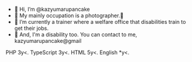 - 👋 Hi, I’m @kazyumarupancake
- 👀 My mainly occupation is a photographer.📸
- 🌱 I’m currently a trainer where a welfare office that disabilities train to get their jobs.
- 💞️ And, I'm a disability too.
You can contact to me, kazyumarupancake@gmail

<!---
kazyumarupancake/kazyumarupancake is a ✨ special ✨ repository because its `README.md` (this file) appears on your GitHub profile.
You can click the Preview link to take a look at your changes.
--->

PHP 3y<.
TypeScript 3y<.
HTML 5y<.
English *y<.
